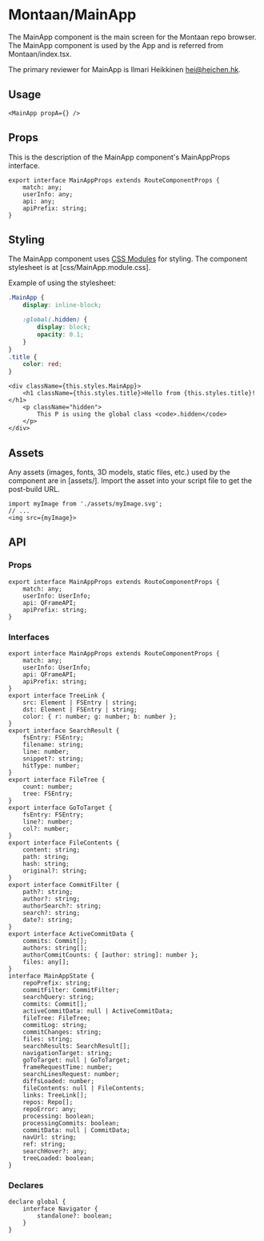 # Montaan/MainApp

The MainApp component is the main screen for the Montaan repo browser.
The MainApp component is used by the App and is referred from Montaan/index.tsx.

The primary reviewer for MainApp is Ilmari Heikkinen <hei@heichen.hk>.

## Usage

```tsx
<MainApp propA={} />
```

## Props

This is the description of the MainApp component's MainAppProps interface.

```tsx
export interface MainAppProps extends RouteComponentProps {
	match: any;
	userInfo: any;
	api: any;
	apiPrefix: string;
}
```

## Styling

The MainApp component uses [CSS Modules](https://github.com/css-modules/css-modules) for styling. The component stylesheet is at [css/MainApp.module.css].

Example of using the stylesheet:

```css
.MainApp {
	display: inline-block;

	:global(.hidden) {
		display: block;
		opacity: 0.1;
	}
}
.title {
	color: red;
}
```

```tsx
<div className={this.styles.MainApp}>
	<h1 className={this.styles.title}>Hello from {this.styles.title}!</h1>
	<p className="hidden">
		This P is using the global class <code>.hidden</code>
	</p>
</div>
```

## Assets

Any assets (images, fonts, 3D models, static files, etc.) used by the component are in [assets/]. Import the asset into your script file to get the post-build URL.

```tsx
import myImage from './assets/myImage.svg';
// ...
<img src={myImage}>
```

## API

### Props

```tsx
export interface MainAppProps extends RouteComponentProps {
	match: any;
	userInfo: UserInfo;
	api: QFrameAPI;
	apiPrefix: string;
}
```

### Interfaces

```tsx
export interface MainAppProps extends RouteComponentProps {
	match: any;
	userInfo: UserInfo;
	api: QFrameAPI;
	apiPrefix: string;
}
export interface TreeLink {
	src: Element | FSEntry | string;
	dst: Element | FSEntry | string;
	color: { r: number; g: number; b: number };
}
export interface SearchResult {
	fsEntry: FSEntry;
	filename: string;
	line: number;
	snippet?: string;
	hitType: number;
}
export interface FileTree {
	count: number;
	tree: FSEntry;
}
export interface GoToTarget {
	fsEntry: FSEntry;
	line?: number;
	col?: number;
}
export interface FileContents {
	content: string;
	path: string;
	hash: string;
	original?: string;
}
export interface CommitFilter {
	path?: string;
	author?: string;
	authorSearch?: string;
	search?: string;
	date?: string;
}
export interface ActiveCommitData {
	commits: Commit[];
	authors: string[];
	authorCommitCounts: { [author: string]: number };
	files: any[];
}
interface MainAppState {
	repoPrefix: string;
	commitFilter: CommitFilter;
	searchQuery: string;
	commits: Commit[];
	activeCommitData: null | ActiveCommitData;
	fileTree: FileTree;
	commitLog: string;
	commitChanges: string;
	files: string;
	searchResults: SearchResult[];
	navigationTarget: string;
	goToTarget: null | GoToTarget;
	frameRequestTime: number;
	searchLinesRequest: number;
	diffsLoaded: number;
	fileContents: null | FileContents;
	links: TreeLink[];
	repos: Repo[];
	repoError: any;
	processing: boolean;
	processingCommits: boolean;
	commitData: null | CommitData;
	navUrl: string;
	ref: string;
	searchHover?: any;
	treeLoaded: boolean;
}
```

### Declares

```tsx
declare global {
	interface Navigator {
		standalone?: boolean;
	}
}
```
